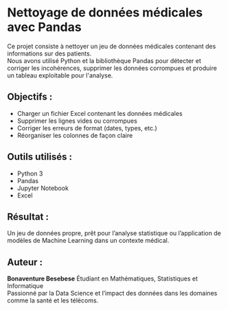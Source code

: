 # Nettoyage de données médicales avec Pandas

Ce projet consiste à nettoyer un jeu de données médicales contenant des informations sur des patients.  
Nous avons utilisé Python et la bibliothèque Pandas pour détecter et corriger les incohérences, supprimer les données corrompues et produire un tableau exploitable pour l'analyse.

## Objectifs :
- Charger un fichier Excel contenant les données médicales
- Supprimer les lignes vides ou corrompues
- Corriger les erreurs de format (dates, types, etc.)
- Réorganiser les colonnes de façon claire

## Outils utilisés :
- Python 3
- Pandas
- Jupyter Notebook
- Excel

## Résultat :
Un jeu de données propre, prêt pour l’analyse statistique ou l’application de modèles de Machine Learning dans un contexte médical.

## Auteur :
**Bonaventure Besebese**
Étudiant en Mathématiques, Statistiques et Informatique  
Passionné par la Data Science et l’impact des données dans les domaines comme la santé et les télécoms.
